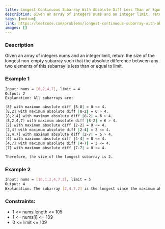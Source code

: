 ```yaml
---
title: Longest Continuous Subarray With Absolute Diff Less Than or Equal to Limit
description: Given an array of integers nums and an integer limit, return the size of the longest non-empty subarray such that the absolute difference between any two elements of this subarray is less than or equal to limit.
tags: [medium]
link: https://leetcode.com/problems/longest-continuous-subarray-with-absolute-diff-less-than-or-equal-to-limit
images: []
---
```


### Description

Given an array of integers nums and an integer limit, return the size of the longest non-empty subarray such that the absolute difference between any two elements of this subarray is less than or equal to limit.

 

### Example 1

```bash
Input: nums = [8,2,4,7], limit = 4
Output: 2 
Explanation: All subarrays are: 

[8] with maximum absolute diff |8-8| = 0 <= 4.
[8,2] with maximum absolute diff |8-2| = 6 > 4. 
[8,2,4] with maximum absolute diff |8-2| = 6 > 4.
[8,2,4,7] with maximum absolute diff |8-2| = 6 > 4.
[2] with maximum absolute diff |2-2| = 0 <= 4.
[2,4] with maximum absolute diff |2-4| = 2 <= 4.
[2,4,7] with maximum absolute diff |2-7| = 5 > 4.
[4] with maximum absolute diff |4-4| = 0 <= 4.
[4,7] with maximum absolute diff |4-7| = 3 <= 4.
[7] with maximum absolute diff |7-7| = 0 <= 4. 

Therefore, the size of the longest subarray is 2.
```

### Example 2

```bash
Input: nums = [10,1,2,4,7,2], limit = 5
Output: 4 
Explanation: The subarray [2,4,7,2] is the longest since the maximum absolute diff is |2-7| = 5 <= 5.
```

### Constraints:

- 1 <= nums.length <= 105
- 1 <= nums[i] <= 109
- 0 <= limit <= 109

